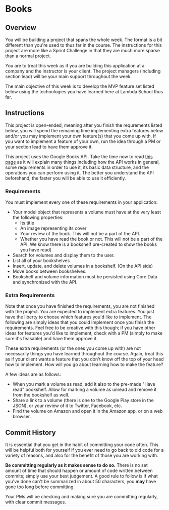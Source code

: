 # Books

## Overview

You will be building a project that spans the whole week. The format is a bit different than you're used to thus far in the course. The instructions for this project are more like a Sprint Challenge in that they are much more sparse than a normal project. 

You are to treat this week as if you are building this application at a company and the instructor is your client. The project managers (including section lead) will be your main support throughout the week.

The main objective of this week is to develop the MVP feature set listed below using the technologies you have learned here at Lambda School thus far.

## Instructions

This project is open-ended, meaning after you finish the requrements listed below, you will spend the remaining time implementing extra features below and/or you may implement your own feature(s) that you come up with. If you want to implement a feature of your own, run the idea through a PM or your section lead to have them approve it.

This project uses the Google Books API. Take the time now to read [this page](https://developers.google.com/books/docs/v1/getting_started) as it will explain many things including how the API works in general, some requirements in order to use it, its basic data structure, and the operations you can perform using it. The better you understand the API beforehand, the faster you will be able to use it efficiently. 

### Requirements

You must implement every one of these requirements in your application:

- Your model object that represents a volume must have at the very least the following properties:
    - Its title
    - An image representing its cover
    - Your review of the book. This will not be a part of the API.
    - Whether you have read the book or not. This will not be a part of the API. We know there is a bookshelf pre-created to show the books you have read)
- Search for volumes and display them to the user. 
- List all of your bookshelves
- Insert, update, and delete volumes in a bookshelf. (On the API side)
- Move books between bookshelves.
- Bookshelf and volume information must be persisted using Core Data and synchronized with the API.

### Extra Requirements

Note that once you have finished the requirements, you are not finished with the project. You are expected to implement extra features. You just have the liberty to choose which features you'd like to implement. The following are simply ideas that you could implement once you finish the requirements. Feel free to be creative with this though; if you have other ideas for features you'd like to implement, check with a PM (simply to make sure it's feasable) and have them approve it. 

These extra requirements (or the ones you come up with) are not necessarily things you have learned throughout the course. Again, treat this as if your client wants a feature that you don't know off the top of your head how to implement. How will you go about learning how to make the feature?

A few ideas are as follows:

- When you mark a volume as read, add it also to the pre-made "Have read" bookshelf. Allow for marking a volume as unread and remove it from the bookshelf as well.
- Share a link to a volume (there is one to the Google Play store in the JSON), or your review of it to Twitter, Facebook, etc.
- Find the volume on Amazon and open it in the Amazon app, or on a web browser.

## Commit History

It is essential that you get in the habit of committing your code often. This will be helpful both for yourself if you ever need to go back to old code for a variety of reasons, and also for the benefit of those you are working with. 

**Be committing regularly as it makes sense to do so.** There is no set amount of time that should happen or amount of code written between commits; simply use your best judgement. A good rule to follow is if what you've done can't be summarized in about 50 characters, you **may** have gone too long before committing.

Your PMs will be checking and making sure you are committing regularly, with clear commit messages.
